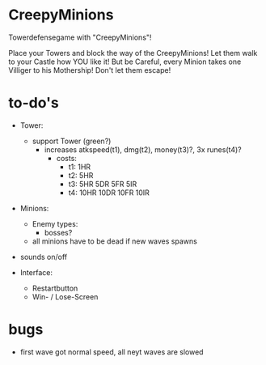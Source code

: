 # CreepyMinions
Towerdefensegame with "CreepyMinions"!

Place your Towers and block the way of the CreepyMinions! Let them walk to your Castle how YOU like it! But be Careful, every Minion takes one Villiger to his Mothership! Don't let them escape!




# to-do's

- Tower:
    - support Tower (green?)
        - increases atkspeed(t1), dmg(t2), money(t3)?, 3x runes(t4)?
            - costs:
                - t1: 1HR
                - t2: 5HR
                - t3: 5HR 5DR 5FR 5IR
                - t4: 10HR 10DR 10FR 10IR

- Minions:
    - Enemy types:
        - bosses?
    - all minions have to be dead if new waves spawns

- sounds on/off

- Interface:
    - Restartbutton
    - Win- / Lose-Screen
    
    
# bugs
- first wave got normal speed, all neyt waves are slowed